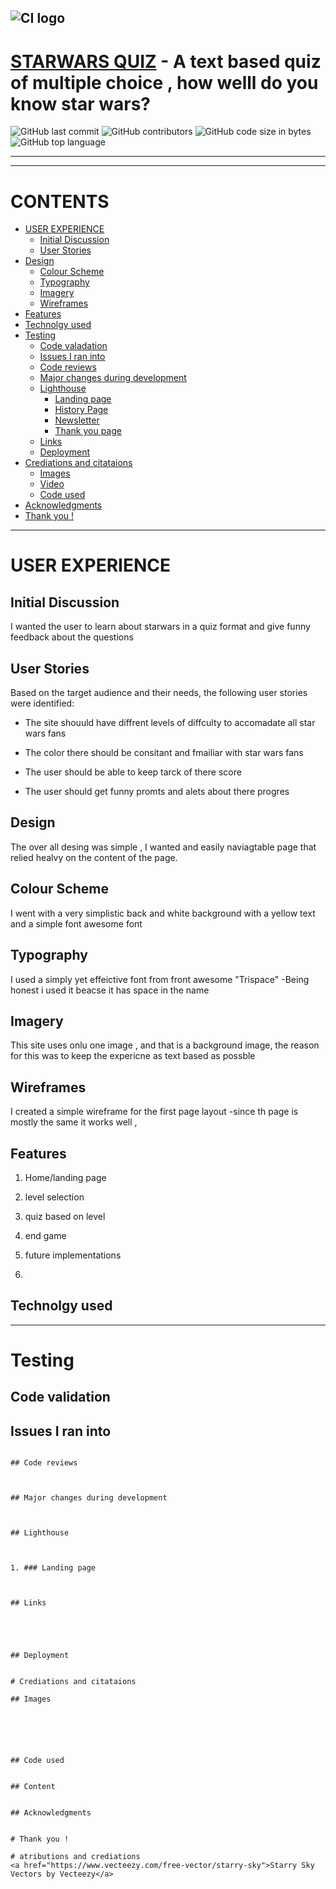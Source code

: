 ![CI logo](https://codeinstitute.s3.amazonaws.com/fullstack/ci_logo_small.png)
---


# [STARWARS QUIZ](https://benjamin-riordan.github.io/pp2-how-well-do-you-know-star-wars/) -  A text based quiz of multiple choice , how welll do you know star wars?

![GitHub last commit](https://img.shields.io/github/last-commit/Benjamin-Riordan/pp2-how-well-do-you-know-star-wars?style=for-the-badge) ![GitHub contributors](https://img.shields.io/github/contributors/Benjamin-Riordan/pp2-how-well-do-you-know-star-wars?style=for-the-badge)   ![GitHub code size in bytes](https://img.shields.io/github/languages/code-size/Benjamin-Riordan/pp2-how-well-do-you-know-star-wars?style=for-the-badge)   ![GitHub top language](https://img.shields.io/github/languages/top/Benjamin-Riordan/pp2-how-well-do-you-know-star-wars?style=for-the-badge)

---
---
# CONTENTS



* [USER EXPERIENCE](#USEREXPERIENCE)
    * [Initial Discussion](#Initialdiscussion)
    * [User Stories](#Userstories)
* [Design](#Design)
	* [Colour Scheme](#Colourscheme)
	* [Typography](#Typography)
	* [Imagery](#Imagery)
	* [Wireframes](#Wireframes)
* [Features](#Features)
* [Technolgy used ](#Technolgyused)
* [Testing](#Testing)
	* [Code valadation ](#Codevaladation)
	* [Issues I ran into ](#Issuesiraninto)
	* [Code reviews ](#Codereviews)
	* [Major changes during development](#Majorchnagesduringdevelopment)
	* [Lighthouse](#Lighthouse)
		* [Landing page](#Landingpage)
		* [History Page](#Historypage)
		* [Newsletter](#Newsletter)
		* [Thank you page](#Thankyoupage)
	* [Links](#Links)
    * [Deployment](#Deployment)
* [Crediations and citataions](#Crediationsandcitataions)
	* [Images ](#Images)
	* [Video](#Video)
	* [Code used ](#Codeused)
* [Acknowledgments](#Acknowledgments)
* [Thank you !](#Thankyou!)

    

___

# USER EXPERIENCE

## Initial Discussion
I wanted the user to learn about starwars in a quiz format and give funny feedback about the questions 

## User Stories
Based on the target audience and their needs, the following user stories were identified:

* The site shouuld have diffrent levels of diffculty to accomadate all star wars fans 

* The color there should be consitant and fmailiar with star wars fans

* The user should be able to keep tarck of there score

* The user should get funny promts and alets about there progres

## Design

The over all desing was simple , I wanted and easily naviagtable page that relied healvy on the content of the page. 

## Colour Scheme

I went with a very simplistic back and white background with a yellow text and a simple font awesome font


## Typography

I used a simply yet effeictive font from front awesome "Trispace" -Being honest i used it beacse it has space in the name


## Imagery
This site uses onlu one image , and that is a background image, the reason for this was to keep the expericne as text based as possble


## Wireframes
I created a simple wireframe for the first page layout -since th page is mostly the same it works well ,


## Features


1. Home/landing page


2. level selection


3. quiz based on level


4. end game


5. future implementations 


6. 

## Technolgy used 


---
# Testing



## Code validation 




## Issues I ran into 

```

## Code reviews 



## Major changes during development



## Lighthouse 



1. ### Landing page



## Links





## Deployment


# Crediations and citataions

## Images 






## Code used 


## Content 


## Acknowledgments


# Thank you !

# atributions and crediations 
<a href="https://www.vecteezy.com/free-vector/starry-sky">Starry Sky Vectors by Vecteezy</a>